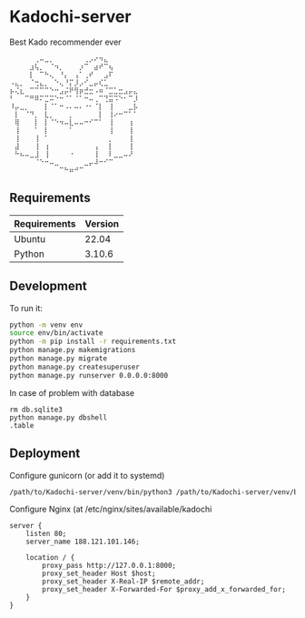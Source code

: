 # Kadochi-server

Best Kado recommender ever

```string
⠀⠀⠀⠀⠀⢀⠤⣀⡀⠀⠀⠀⠀⠀⠀⢀⡠⠔⠲⣄⠀⠀⠀⠀⠀⠀
⠀⠀⠀⠀⣰⢧⡀⠀⠈⠲⡀⠀⠀⠀⡰⠉⠀⣴⠞⠉⢦⠀⠀⠀⠀⠀
⠀⠀⠀⠀⡇⠀⠉⠓⢄⠀⠘⡄⠀⢠⠁⢀⠞⠀⠀⣠⠏⠀⠀⠀⠀⠀
⠠⣄⡀⠀⠈⢒⣄⡀⠀⠑⢄⠘⡍⡸⡠⠊⣀⡤⢎⣁⠀⠀⠀⠀⠀⠀
⡦⢌⣆⠀⠉⠉⠉⠉⠑⠒⣠⡬⠟⢻⡶⣚⣒⠠⠶⠈⣉⣁⣒⣠⡤⣄
⠃⠀⠀⠉⠛⠿⠍⣉⠭⠑⠒⠈⠁⠈⠁⠒⠤⢀⠉⢙⣭⠩⠑⠂⠉⡸
⠸⡤⣀⡀⠀⠀⠀⡇⠈⠁⠒⠠⠄⠤⠄⠐⠂⠈⡇⠀⢸⠀⠀⠀⣀⡧
⠀⡇⠀⠈⠙⡀⠀⣇⡀⠀⠀⠀⡀⠀⠀⠀⠀⠀⡇⠀⢸⠔⠒⠉⠁⠁
⠀⢿⠀⠀⠀⡇⠀⡇⠈⠑⠲⠤⣇⠤⠤⠒⠊⠉⠁⠀⢸⠀⠀⠀⢰⠀
⠀⢸⠀⠀⠀⠁⠀⡇⠀⠀⠀⠀⠁⠀⠀⠀⠀⠀⠀⠀⢸⠀⠀⠀⢸⠀
⠀⢸⠀⠀⠀⢸⠀⠁⠀⠀⠀⠀⠀⠀⠀⠀⠀⠀⠀⠀⡀⠀⠀⠀⢸⠀
⠀⣼⠀⠀⠀⢸⠀⢰⠀⠀⠀⠀⠀⠀⠀⠀⠀⢠⠀⠀⡇⠀⠀⠀⢸⠀
⠀⠓⠦⠤⣀⣸⠀⢸⠀⠀⠀⠀⠐⠀⠀⠀⠀⢸⠀⠀⠇⣀⣀⠤⠜⠀
⠀⠀⠀⠀⠀⠈⠑⠒⠤⣀⠀⠀⠀⠀⠀⣀⡤⠼⠒⠊⠉⠀⠀⠀⠀⠀
⠀⠀⠀⠀⠀⠀⠀⠀⠀⠀⠉⠓⠶⠚⠉⠀⠀⠀⠀⠀⠀⠀⠀⠀⠀⠀⠀⠀⠀⠀⠀⠀⠀⠀⠀⠀⠀⠀⠀⠀⠀⠀⠀⠀⠀⠀⠀⠀⠀⠀⠀⠀
```

## Requirements

| Requirements | Version |
|--------------|---------|
| Ubuntu       | 22.04   |
| Python       | 3.10.6  |

## Development

To run it:

```bash
python -m venv env
source env/bin/activate
python -m pip install -r requirements.txt
python manage.py makemigrations
python manage.py migrate
python manage.py createsuperuser
python manage.py runserver 0.0.0.0:8000
``` 
In case of problem with database

```
rm db.sqlite3
python manage.py dbshell
.table
```

## Deployment

Configure gunicorn (or add it to systemd)

```bash
/path/to/Kadochi-server/venv/bin/python3 /path/to/Kadochi-server/venv/bin/gunicorn --workers 3 --bind 127.0.0.1:8000 kadochi.wsgi:application
```

Configure Nginx (at /etc/nginx/sites/available/kadochi

```string
server {
    listen 80;
    server_name 188.121.101.146;

    location / {
        proxy_pass http://127.0.0.1:8000;
        proxy_set_header Host $host;
        proxy_set_header X-Real-IP $remote_addr;
        proxy_set_header X-Forwarded-For $proxy_add_x_forwarded_for;
    }
}
```
